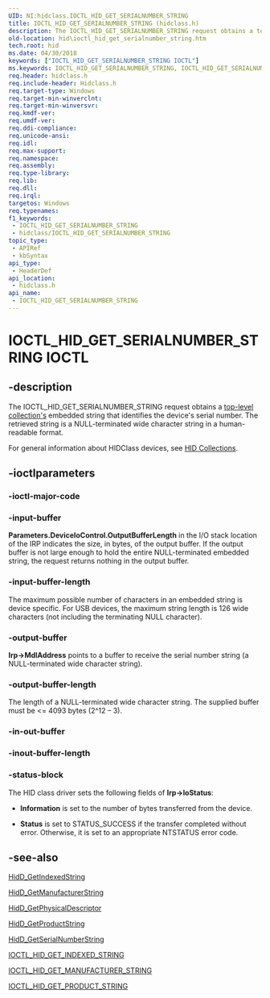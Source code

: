 ```yaml
---
UID: NI:hidclass.IOCTL_HID_GET_SERIALNUMBER_STRING
title: IOCTL_HID_GET_SERIALNUMBER_STRING (hidclass.h)
description: The IOCTL_HID_GET_SERIALNUMBER_STRING request obtains a top-level collection's embedded string that identifies the device's serial number.
old-location: hid\ioctl_hid_get_serialnumber_string.htm
tech.root: hid
ms.date: 04/30/2018
keywords: ["IOCTL_HID_GET_SERIALNUMBER_STRING IOCTL"]
ms.keywords: IOCTL_HID_GET_SERIALNUMBER_STRING, IOCTL_HID_GET_SERIALNUMBER_STRING control, IOCTL_HID_GET_SERIALNUMBER_STRING control code [Human Input Devices], hid.ioctl_hid_get_serialnumber_string, hidclass/IOCTL_HID_GET_SERIALNUMBER_STRING, hidioreq_6f0fd737-3834-4f3e-be8d-4027b6525c87.xml
req.header: hidclass.h
req.include-header: Hidclass.h
req.target-type: Windows
req.target-min-winverclnt: 
req.target-min-winversvr: 
req.kmdf-ver: 
req.umdf-ver: 
req.ddi-compliance: 
req.unicode-ansi: 
req.idl: 
req.max-support: 
req.namespace: 
req.assembly: 
req.type-library: 
req.lib: 
req.dll: 
req.irql: 
targetos: Windows
req.typenames: 
f1_keywords:
 - IOCTL_HID_GET_SERIALNUMBER_STRING
 - hidclass/IOCTL_HID_GET_SERIALNUMBER_STRING
topic_type:
 - APIRef
 - kbSyntax
api_type:
 - HeaderDef
api_location:
 - hidclass.h
api_name:
 - IOCTL_HID_GET_SERIALNUMBER_STRING
---
```


# IOCTL_HID_GET_SERIALNUMBER_STRING IOCTL

## -description

The IOCTL_HID_GET_SERIALNUMBER_STRING request obtains a [top-level collection's](/windows-hardware/drivers/hid/top-level-collections) embedded string that identifies the device's serial number. The retrieved string is a NULL-terminated wide character string in a human-readable format.

For general information about HIDClass devices, see [HID Collections](/windows-hardware/drivers/hid/hid-collections).

## -ioctlparameters

### -ioctl-major-code

### -input-buffer

**Parameters.DeviceIoControl.OutputBufferLength** in the I/O stack location of the IRP indicates the size, in bytes, of the output buffer. If the output buffer is not large enough to hold the entire NULL-terminated embedded string, the request returns nothing in the output buffer.

### -input-buffer-length

The maximum possible number of characters in an embedded string is device specific. For USB devices, the maximum string length is 126 wide characters (not including the terminating NULL character).

### -output-buffer

**Irp->MdlAddress** points to a buffer to receive the serial number string (a NULL-terminated wide character string).

### -output-buffer-length

The length of a NULL-terminated wide character string. The supplied buffer must be <= 4093 bytes (2^12 – 3).

### -in-out-buffer

### -inout-buffer-length

### -status-block

The HID class driver sets the following fields of **Irp->IoStatus**:

- **Information** is set to the number of bytes transferred from the device.

- **Status** is set to STATUS_SUCCESS if the transfer completed without error. Otherwise, it is set to an appropriate NTSTATUS error code.

## -see-also

[HidD_GetIndexedString](../hidsdi/nf-hidsdi-hidd_getindexedstring.md)

[HidD_GetManufacturerString](../hidsdi/nf-hidsdi-hidd_getmanufacturerstring.md)

[HidD_GetPhysicalDescriptor](../hidsdi/nf-hidsdi-hidd_getphysicaldescriptor.md)

[HidD_GetProductString](../hidsdi/nf-hidsdi-hidd_getproductstring.md)

[HidD_GetSerialNumberString](../hidsdi/nf-hidsdi-hidd_getserialnumberstring.md)

[IOCTL_HID_GET_INDEXED_STRING](./ni-hidclass-ioctl_hid_get_indexed_string.md)

[IOCTL_HID_GET_MANUFACTURER_STRING](./ni-hidclass-ioctl_hid_get_manufacturer_string.md)

[IOCTL_HID_GET_PRODUCT_STRING](./ni-hidclass-ioctl_hid_get_product_string.md)